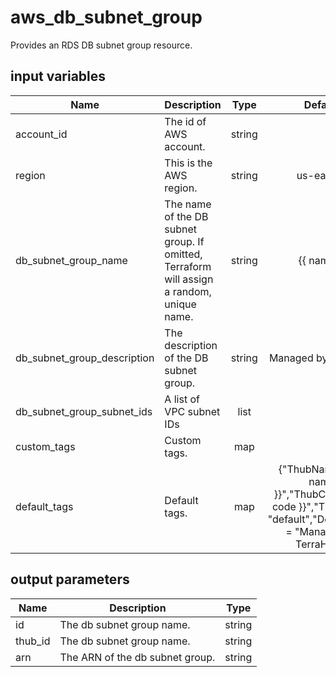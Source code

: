 # aws_db_subnet_group

Provides an RDS DB subnet group resource.

## input variables

| Name | Description | Type | Default | Required |
|------|-------------|:----:|:-----:|:-----:|
|account_id|The id of AWS account.|string||Yes|
|region|This is the AWS region.|string|us-east-1|Yes|
|db_subnet_group_name|The name of the DB subnet group. If omitted, Terraform will assign a random, unique name.|string|{{ name }}|No|
|db_subnet_group_description|The description of the DB subnet group.|string|Managed by TerraHub|No|
|db_subnet_group_subnet_ids|A list of VPC subnet IDs|list||Yes|
|custom_tags|Custom tags.|map||No|
|default_tags|Default tags.|map|{"ThubName"= "{{ name }}","ThubCode"= "{{ code }}","ThubEnv"= "default","Description" = "Managed by TerraHub"}|No|

## output parameters

| Name | Description | Type |
|------|-------------|:----:|
|id|The db subnet group name.|string|
|thub_id|The db subnet group name.|string|
|arn|The ARN of the db subnet group.|string|
